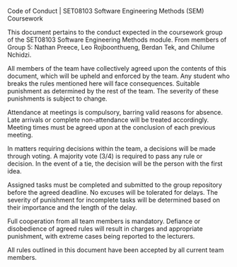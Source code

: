 Code of Conduct | SET08103 Software Engineering Methods (SEM) Coursework

This document pertains to the conduct expected in the coursework group of the SET08103 Software Engineering Methods module. From members of Group 5: Nathan Preece, Leo Rojboonthueng, Berdan Tek, and Chilume Nchidzi.

All members of the team have collectively agreed upon the contents of this document, which will be upheld and enforced by the team. Any student who breaks the rules mentioned here will face consequences. Suitable punishment as determined by the rest of the team. The severity of these punishments is subject to change.

Attendance at meetings is compulsory, barring valid reasons for absence. Late arrivals or complete non-attendance will be treated accordingly. Meeting times must be agreed upon at the conclusion of each previous meeting.

In matters requiring decisions within the team, a decisions will be made through voting. A majority vote (3/4) is required to pass any rule or decision. In the event of a tie, the decision will be the person with the first idea.

Assigned tasks must be completed and submitted to the group repository before the agreed deadline. No excuses will be tolerated for delays. The severity of punishment for incomplete tasks will be determined based on their importance and the length of the delay.

Full cooperation from all team members is mandatory. Defiance or disobedience of agreed rules will result in charges and appropriate punishment, with extreme cases being reported to the lecturers.

All rules outlined in this document have been accepted by all current team members.